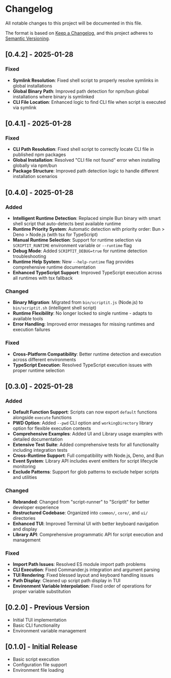 # Changelog

All notable changes to this project will be documented in this file.

The format is based on [Keep a Changelog](https://keepachangelog.com/en/1.0.0/),
and this project adheres to [Semantic Versioning](https://semver.org/spec/v2.0.0.html).

## [0.4.2] - 2025-01-28

### Fixed
- **Symlink Resolution**: Fixed shell script to properly resolve symlinks in global installations
- **Global Binary Path**: Improved path detection for npm/bun global installations where binary is symlinked
- **CLI File Location**: Enhanced logic to find CLI file when script is executed via symlink

## [0.4.1] - 2025-01-28

### Fixed
- **CLI Path Resolution**: Fixed shell script to correctly locate CLI file in published npm packages
- **Global Installation**: Resolved "CLI file not found" error when installing globally via npm/bun
- **Package Structure**: Improved path detection logic to handle different installation scenarios

## [0.4.0] - 2025-01-28

### Added
- **Intelligent Runtime Detection**: Replaced simple Bun binary with smart shell script that auto-detects best available runtime
- **Runtime Priority System**: Automatic detection with priority order: Bun > Deno > Node.js (with tsx for TypeScript)
- **Manual Runtime Selection**: Support for runtime selection via `SCRIPTIT_RUNTIME` environment variable or `--runtime` flag
- **Debug Mode**: Added `SCRIPTIT_DEBUG=true` for runtime detection troubleshooting
- **Runtime Help System**: New `--help-runtime` flag provides comprehensive runtime documentation
- **Enhanced TypeScript Support**: Improved TypeScript execution across all runtimes with tsx fallback

### Changed
- **Binary Migration**: Migrated from `bin/scriptit.js` (Node.js) to `bin/scriptit.sh` (intelligent shell script)
- **Runtime Flexibility**: No longer locked to single runtime - adapts to available tools
- **Error Handling**: Improved error messages for missing runtimes and execution failures

### Fixed
- **Cross-Platform Compatibility**: Better runtime detection and execution across different environments
- **TypeScript Execution**: Resolved TypeScript execution issues with proper runtime selection

## [0.3.0] - 2025-01-28

### Added
- **Default Function Support**: Scripts can now export `default` functions alongside `execute` functions
- **PWD Option**: Added `--pwd` CLI option and `workingDirectory` library option for flexible execution contexts
- **Comprehensive Examples**: Added UI and Library usage examples with detailed documentation
- **Extensive Test Suite**: Added comprehensive tests for all functionality including integration tests
- **Cross-Runtime Support**: Full compatibility with Node.js, Deno, and Bun
- **Event System**: Library API includes event emitters for script lifecycle monitoring
- **Exclude Patterns**: Support for glob patterns to exclude helper scripts and utilities

### Changed
- **Rebranded**: Changed from "script-runner" to "ScriptIt" for better developer experience
- **Restructured Codebase**: Organized into `common/`, `core/`, and `ui/` directories
- **Enhanced TUI**: Improved Terminal UI with better keyboard navigation and display
- **Library API**: Comprehensive programmatic API for script execution and management

### Fixed
- **Import Path Issues**: Resolved ES module import path problems
- **CLI Execution**: Fixed Commander.js integration and argument parsing
- **TUI Rendering**: Fixed blessed layout and keyboard handling issues
- **Path Display**: Cleaned up script path display in TUI
- **Environment Variable Interpolation**: Fixed order of operations for proper variable substitution

## [0.2.0] - Previous Version
- Initial TUI implementation
- Basic CLI functionality
- Environment variable management

## [0.1.0] - Initial Release
- Basic script execution
- Configuration file support
- Environment file loading 